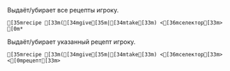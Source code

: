 Выдаёт/убирает все рецепты игроку.
```ansi
[35mrecipe [33m([34mgive[35m|[34mtake[33m) <[36mселектор[33m> [0m*
```
Выдаёт/убирает указанный рецепт игроку.
```ansi
[35mrecipe [33m([34mgive[35m|[34mtake[33m) <[36mселектор[33m> <[0mрецепт[33m>
```